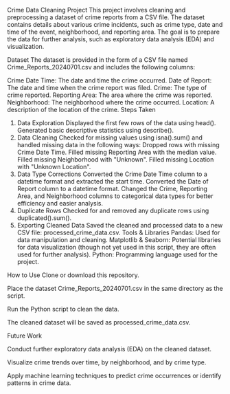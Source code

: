 Crime Data Cleaning Project
This project involves cleaning and preprocessing a dataset of crime reports from a CSV file. The dataset contains details about various crime incidents, such as crime type, date and time of the event, neighborhood, and reporting area. The goal is to prepare the data for further analysis, such as exploratory data analysis (EDA) and visualization.

Dataset
The dataset is provided in the form of a CSV file named Crime_Reports_20240701.csv and includes the following columns:

Crime Date Time: The date and time the crime occurred.
Date of Report: The date and time when the crime report was filed.
Crime: The type of crime reported.
Reporting Area: The area where the crime was reported.
Neighborhood: The neighborhood where the crime occurred.
Location: A description of the location of the crime.
Steps Taken
1. Data Exploration
Displayed the first few rows of the data using head().
Generated basic descriptive statistics using describe().
2. Data Cleaning
Checked for missing values using isna().sum() and handled missing data in the following ways:
Dropped rows with missing Crime Date Time.
Filled missing Reporting Area with the median value.
Filled missing Neighborhood with "Unknown".
Filled missing Location with "Unknown Location".
3. Data Type Corrections
Converted the Crime Date Time column to a datetime format and extracted the start time.
Converted the Date of Report column to a datetime format.
Changed the Crime, Reporting Area, and Neighborhood columns to categorical data types for better efficiency and easier analysis.
4. Duplicate Rows
Checked for and removed any duplicate rows using duplicated().sum().
5. Exporting Cleaned Data
Saved the cleaned and processed data to a new CSV file: processed_crime_data.csv.
Tools & Libraries
Pandas: Used for data manipulation and cleaning.
Matplotlib & Seaborn: Potential libraries for data visualization (though not yet used in this script, they are often used for further analysis).
Python: Programming language used for the project.

How to Use
Clone or download this repository.

Place the dataset Crime_Reports_20240701.csv in the same directory as the script.

Run the Python script to clean the data.

The cleaned dataset will be saved as processed_crime_data.csv.

Future Work

Conduct further exploratory data analysis (EDA) on the cleaned dataset.

Visualize crime trends over time, by neighborhood, and by crime type.

Apply machine learning techniques to predict crime occurrences or identify patterns in crime data.

